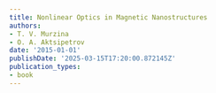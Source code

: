 ```yaml
---
title: Nonlinear Optics in Magnetic Nanostructures
authors:
- T. V. Murzina
- O. A. Aktsipetrov
date: '2015-01-01'
publishDate: '2025-03-15T17:20:00.872145Z'
publication_types:
- book
---
```

